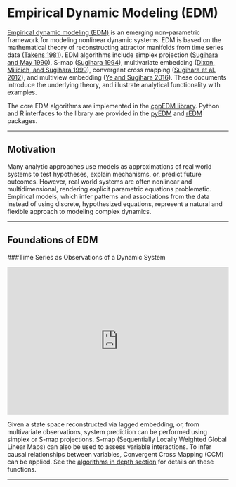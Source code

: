 # Empirical Dynamic Modeling (EDM)

[Empirical dynamic modeling (EDM)](https://en.wikipedia.org/wiki/Empirical_dynamic_modeling) is an emerging non-parametric framework
for modeling nonlinear dynamic systems. EDM is based on the mathematical
theory of reconstructing attractor manifolds from time series data
([Takens 1981](https://en.wikipedia.org/wiki/Takens%27s_theorem)).
EDM algorithms include simplex projection
([Sugihara and May 1990](https://www.nature.com/articles/344734a0)),
S-map
([Sugihara 1994](https://royalsocietypublishing.org/doi/abs/10.1098/rsta.1994.0106)),
multivariate embedding
([Dixon, Milicich, and Sugihara 1999](https://science.sciencemag.org/content/283/5407/1528)),
convergent cross mapping
([Sugihara et al. 2012](https://science.sciencemag.org/content/338/6106/496)),
and multiview embedding
([Ye and Sugihara 2016](https://science.sciencemag.org/content/353/6302/922)).
These documents introduce the underlying theory, and illustrate analytical 
functionality with examples.  

The core EDM algorithms are implemented in the
[cppEDM library](https://github.com/SugiharaLab/cppEDM "cppEDM").
Python and R interfaces to the library are provided in the
[pyEDM](https://github.com/SugiharaLab/pyEDM "pyEDM") and
[rEDM](https://github.com/SugiharaLab/rEDM "rEDM") packages.  

------

## Motivation
Many analytic approaches use models as approximations of real world
systems to test hypotheses, explain mechanisms,
or, predict future outcomes. However, real world systems are
often nonlinear and multidimensional, rendering explicit parametric
equations problematic. Empirical models, which infer patterns and
associations from the data instead of using discrete, hypothesized
equations, represent a natural and flexible approach to modeling 
complex dynamics.  

------

## Foundations of EDM

###Time Series as Observations of a Dynamic System

<iframe width="100%" height="335"
src="https://www.youtube.com/embed/fevurdpiRYg"
frameborder="0" allow="autoplay; gyroscope; 
picture-in-picture" allowfullscreen></iframe>

Given a state space reconstructed via lagged embedding, or, from
multivariate observations, system prediction can be performed using
simplex or S-map projections. S-map (Sequentially Locally Weighted
Global Linear Maps) can also be used to assess variable interactions.
To infer causal relationships between variables,  Convergent Cross
Mapping (CCM) can be applied.  See the
[algorithms in depth section](./algorithms_in_depth) for details on
these functions.

------

